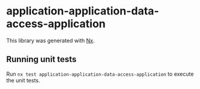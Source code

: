# application-application-data-access-application

This library was generated with [Nx](https://nx.dev).

## Running unit tests

Run `nx test application-application-data-access-application` to execute the unit tests.
